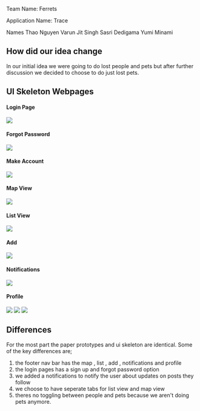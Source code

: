 Team Name: Ferrets

Application Name: Trace

Names
Thao Nguyen
Varun Jit Singh
Sasri Dedigama
Yumi Minami

## How did our idea change

In our initial idea we were going to do lost people and pets but after further discussion we decided to choose
to do just lost pets.


## UI Skeleton Webpages

#### Login Page
![](uiskeleton1.PNG)
#### Forgot Password
![](uiskeleton2.PNG)
#### Make Account
![](uiskeleton3.PNG)
#### Map View
![](uiskeleton4.PNG)
#### List View
![](uiskeleton5.PNG)
#### Add 
![](uiskeleton6.PNG)
#### Notifications
![](uiskeleton7.PNG)
#### Profile
![](uiskeleton8.PNG)
![](uiskeleton9.PNG)
![](uiskeleton10.PNG)

## Differences

For the most part the paper prototypes and ui skeleton are identical.
Some of the key differences are;
1) the footer nav bar has the map , list , add , notifications and profile
2) the login pages has a sign up and forgot password option
3) we added a notifications to notify the user about updates on posts they follow
4) we choose to have seperate tabs for list view and map view
5) theres no toggling between people and pets because we aren't doing pets anymore.

